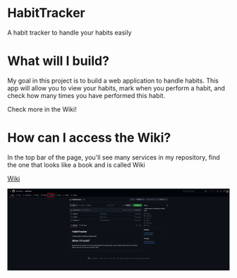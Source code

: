 # HabitTracker
A habit tracker to handle your habits easily

# What will I build?

My goal in this project is to build a web application to handle habits. This app will
allow you to view your habits, mark when you perform a habit, and check how many
times you have performed this habit.

Check more in the Wiki!

# How can I access the Wiki?
In the top bar of the page, you'll see many services in my repository, find the one that
looks like a book and is called Wiki

[Wiki](wiki)

<img src="Docs/Wiki.png">



